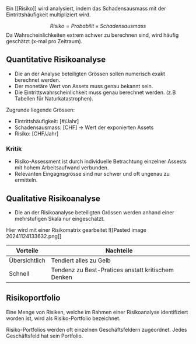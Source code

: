 Ein [[Risiko]] wird analysiert, indem das Schadensausmass mit der Eintrittshäufigkeit multipliziert wird.

$$
Risiko = Probabilit \times Schadensausmass
$$
Da Wahrscheinlichkeiten extrem schwer zu berechnen sind, wird häufig geschätzt (x-mal pro Zeitraum).

## Quantitative Risikoanalyse
- Die an der Analyse beteiligten Grössen sollen numerisch exakt berechnet werden.
- Der monetäre Wert von Assets muss genau bekannt sein.
- Die Eintrittswahrscheinlichkeit muss genau berechnet werden. (z.B Tabellen für Naturkatastrophen).

Zugrunde liegende Grössen:
- Eintrittshäufigkeit: \[#/Jahr]
- Schadensausmass: \[CHF] -> Wert der exponierten Assets
- Risiko: \[CHF/Jahr]
### Kritik
- Risiko-Assessment ist durch individuelle Betrachtung einzelner Assests mit hohem Arbeitsaufwand verbunden.
- Relevanten Eingagnsgrösse sind nur schwer und oft ungenau zu ermitteln.
## Qualitative Risikoanalyse
- Die an der Risikoanalyse beteiligten Grössen werden anhand einer mehrstufigen Skala nur eingeschätzt.

Hier wird mit einer Risikomatrix gearbeitet
![[Pasted image 20241124133632.png]]

| Vorteile      | Nachteile                                          |
| ------------- | -------------------------------------------------- |
| Übersichtlich | Tendiert alles zu Gelb                             |
| Schnell       | Tendenz zu Best-Pratices anstatt kritischem Denken |

## Risikoportfolio
Eine Menge von Risiken, welche im Rahmen einer Risikoanalyse identifiziert worden ist, wird als Risiko-Portfolio bezeichnet.

Risiko-Portfolios werden oft einzelnen Geschäftsfeldern zugeordnet. Jedes Geschäftsfeld hat sein Portfolio.
